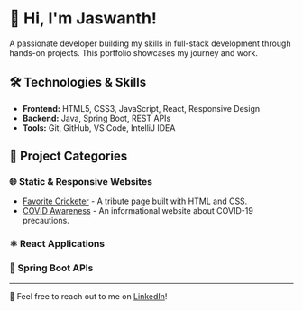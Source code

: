 # 👋 Hi, I'm Jaswanth!

A passionate developer building my skills in full-stack development through hands-on projects. This portfolio showcases my journey and work.

## 🛠️ Technologies & Skills
- **Frontend:** HTML5, CSS3, JavaScript, React, Responsive Design
- **Backend:** Java, Spring Boot, REST APIs
- **Tools:** Git, GitHub, VS Code, IntelliJ IDEA

## 📂 Project Categories

### 🌐 Static & Responsive Websites
- [Favorite Cricketer](https://github.com/Jaswanth-codeio/favorite_cricketer) - A tribute page built with HTML and CSS.
- [COVID Awareness](https://github.com/Jaswanth-codeio/covid) - An informational website about COVID-19 precautions.

### ⚛️ React Applications

### 🍃 Spring Boot APIs

---

💬 Feel free to reach out to me on [LinkedIn](https://www.linkedin.com/in/jaswanthdadi/)!
